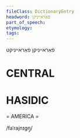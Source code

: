 ```yaml
---
fileClass: DictionaryEntry
headword: פֿאַראייניקן
part_of_speech: 
etymology: 
tags: 
---
```

פֿאַראייניקן
פֿאַראייניקט

CENTRAL
========

HASIDIC
=======
= AMERICA = 

/faˈrajnɪgŋ̩/